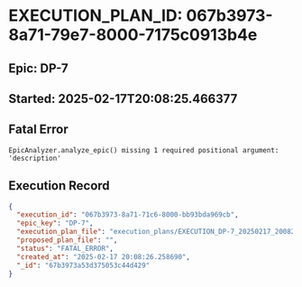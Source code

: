 # EXECUTION_PLAN_ID: 067b3973-8a71-79e7-8000-7175c0913b4e

## Epic: DP-7
## Started: 2025-02-17T20:08:25.466377


## Fatal Error

```
EpicAnalyzer.analyze_epic() missing 1 required positional argument: 'description'
```

## Execution Record

```json
{
  "execution_id": "067b3973-8a71-71c6-8000-bb93bda969cb",
  "epic_key": "DP-7",
  "execution_plan_file": "execution_plans/EXECUTION_DP-7_20250217_200824.md",
  "proposed_plan_file": "",
  "status": "FATAL_ERROR",
  "created_at": "2025-02-17 20:08:26.258690",
  "_id": "67b3973a53d375053c44d429"
}
```
